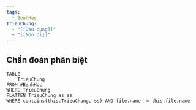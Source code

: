 ```yaml
---
tags:
  - BenhHoc
TrieuChung:
  - "[[Đau bụng]]"
  - "[[Nôn ói]]"
---
```

## Chẩn đoán phân biệt
```dataview
TABLE
	TrieuChung
FROM #BenhHoc
WHERE TrieuChung
FLATTEN TrieuChung as ss
WHERE contains(this.TrieuChung, ss) AND file.name != this.file.name
```
